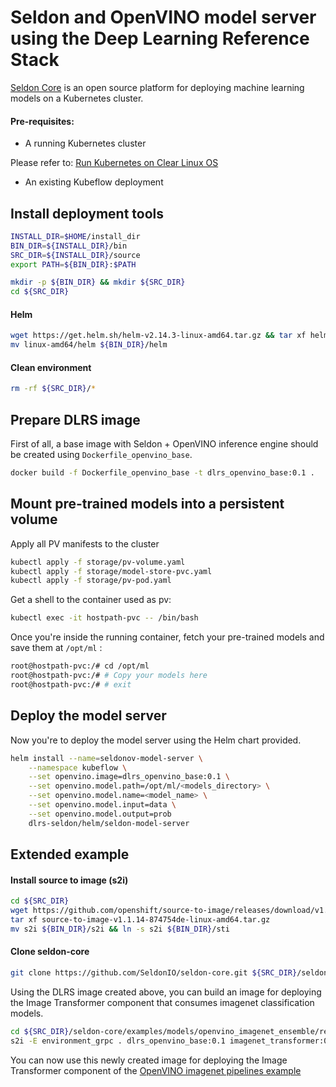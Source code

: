 # Seldon and OpenVINO model server using the Deep Learning Reference Stack

[Seldon Core](https://docs.seldon.io/projects/seldon-core/en/latest/) is an open source platform for deploying machine learning models on a Kubernetes cluster.

#### Pre-requisites:

* A running Kubernetes cluster

Please refer to: [Run Kubernetes on Clear Linux OS](https://clearlinux.org/documentation/clear-linux/tutorials/kubernetes)

* An existing Kubeflow deployment

## Install deployment tools

```bash
INSTALL_DIR=$HOME/install_dir
BIN_DIR=${INSTALL_DIR}/bin
SRC_DIR=${INSTALL_DIR}/source
export PATH=${BIN_DIR}:$PATH

mkdir -p ${BIN_DIR} && mkdir ${SRC_DIR}
cd ${SRC_DIR}
```

#### Helm

```bash
wget https://get.helm.sh/helm-v2.14.3-linux-amd64.tar.gz && tar xf helm-v2.14.3-linux-amd64.tar.gz
mv linux-amd64/helm ${BIN_DIR}/helm
```

#### Clean environment

```bash
rm -rf ${SRC_DIR}/*
```

## Prepare DLRS image

First of all, a base image with Seldon + OpenVINO inference engine should be created using `Dockerfile_openvino_base`.

```bash
docker build -f Dockerfile_openvino_base -t dlrs_openvino_base:0.1 .
```

## Mount pre-trained models into a persistent volume
Apply all PV manifests to the cluster

```bash
kubectl apply -f storage/pv-volume.yaml
kubectl apply -f storage/model-store-pvc.yaml
kubectl apply -f storage/pv-pod.yaml	
```

Get a shell to the container used as pv:

```bash
kubectl exec -it hostpath-pvc -- /bin/bash
```

Once you're inside the running container, fetch your pre-trained models and save them at `/opt/ml` :

```bash
root@hostpath-pvc:/# cd /opt/ml
root@hostpath-pvc:/# # Copy your models here
root@hostpath-pvc:/# # exit
```

## Deploy the model server

Now you're to deploy the model server using the Helm chart provided.

```bash
helm install --name=seldonov-model-server \
    --namespace kubeflow \
    --set openvino.image=dlrs_openvino_base:0.1 \
    --set openvino.model.path=/opt/ml/<models_directory> \
    --set openvino.model.name=<model_name> \
    --set openvino.model.input=data \
    --set openvino.model.output=prob
    dlrs-seldon/helm/seldon-model-server 
```

## Extended example

#### Install source to image (s2i)

```bash
cd ${SRC_DIR}
wget https://github.com/openshift/source-to-image/releases/download/v1.1.14/source-to-image-v1.1.14-874754de-linux-amd64.tar.gz
tar xf source-to-image-v1.1.14-874754de-linux-amd64.tar.gz
mv s2i ${BIN_DIR}/s2i && ln -s s2i ${BIN_DIR}/sti
```

#### Clone seldon-core

```bash
git clone https://github.com/SeldonIO/seldon-core.git ${SRC_DIR}/seldon-core
```

Using the DLRS image created above, you can build an image for deploying the Image Transformer component that consumes imagenet classification models.

```bash
cd ${SRC_DIR}/seldon-core/examples/models/openvino_imagenet_ensemble/resources/transformer/
s2i -E environment_grpc . dlrs_openvino_base:0.1 imagenet_transformer:0.1
```

You can now use this newly created image for deploying the Image Transformer component of the [OpenVINO imagenet pipelines example](https://docs.seldon.io/projects/seldon-core/en/stable/examples/openvino_ensemble.html)
